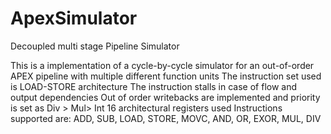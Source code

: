 # ApexSimulator
Decoupled multi stage Pipeline Simulator

This is a implementation of a cycle-by-cycle simulator for an out-of-order APEX pipeline with multiple different function units
The instruction set used is LOAD-STORE architecture
The instruction stalls in case of flow and output dependencies
Out of order writebacks are implemented and priority is set as Div > Mul> Int
16 architectural registers used
Instructions supported are: ADD, SUB, LOAD, STORE, MOVC, AND, OR, EXOR, MUL, DIV



